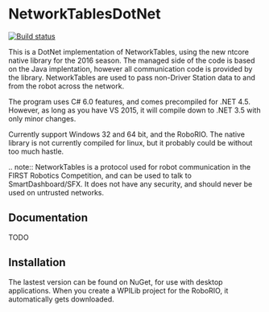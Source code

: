 # NetworkTablesDotNet
[![Build status](https://ci.appveyor.com/api/projects/status/q6e3jxtlavkpuf3p/branch/master?svg=true)](https://ci.appveyor.com/project/robotdotnet-admin/networktablescore/branch/master)

This is a DotNet implementation of NetworkTables, using the new ntcore native library for the 2016 season. The managed side of the code is based on the Java implentation, however all communication code is provided by the library. NetworkTables are used to pass non-Driver Station data to and from the robot across the network.

The program uses C# 6.0 features, and comes precompiled for .NET 4.5. However, as long as you have VS 2015, it will compile down to .NET 3.5 with only minor changes. 

Currently support Windows 32 and 64 bit, and the RoboRIO. The native library is not currently compiled for linux, but it probably could be without too much hastle.


.. note:: NetworkTables is a protocol used for robot communication in the
          FIRST Robotics Competition, and can be used to talk to
          SmartDashboard/SFX. It does not have any security, and should never
          be used on untrusted networks.
          
Documentation
-------------
TODO

Installation
------------
The lastest version can be found on NuGet, for use with desktop applications. When you create a WPILib project for the RoboRIO, it automatically gets downloaded.
